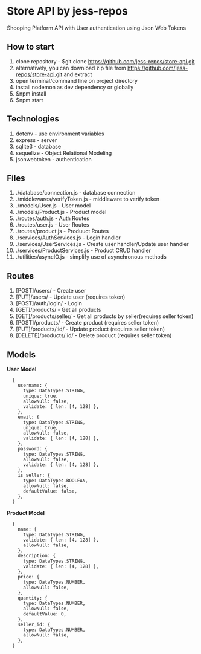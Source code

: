 # Store API by jess-repos

Shooping Platform API with User authentication using Json Web Tokens

## How to start

1. clone repository - $git clone https://github.com/jess-repos/store-api.git
2. alternatively, you can download zip file from https://github.com/jess-repos/store-api.git and extract
3. open terminal/command line on project directory
4. install nodemon as dev dependency or globally
5. $npm install
6. $npm start

## Technologies

1. dotenv - use environment variables
2. express - server
3. sqlite3 - database
4. sequelize - Object Relational Modeling
5. jsonwebtoken - authentication

## Files

1. ./database/connection.js - database connection
2. ./middlewares/verifyToken.js - middleware to verify token
3. ./models/User.js - User model
4. ./models/Product.js - Product model
5. ./routes/auth.js - Auth Routes
6. ./routes/user.js - User Routes
7. ./routes/product.js - Produuct Routes
8. ./services/AuthServices.js - Login handler
9. ./services/UserServices.js - Create user handler/Update user handler
10. ./services/ProductServices.js - Product CRUD handler
11. ./utilities/asyncIO.js - simplify use of asynchronous methods

## Routes

1. [POST]/users/ - Create user
2. [PUT]/users/ - Update user (requires token)
3. [POST]/auth/login/ - Login
4. [GET]/products/ - Get all products
5. [GET]/products/seller/ - Get all products by seller(requires seller token)
6. [POST]/products/ - Create product (requires seller token)
7. [PUT]/products/:id/ - Update product (requires seller token)
8. [DELETE]/products/:id/ - Delete product (requires seller token)

## Models

**User Model**

```
  {
    username: {
      type: DataTypes.STRING,
      unique: true,
      allowNull: false,
      validate: { len: [4, 128] },
    },
    email: {
      type: DataTypes.STRING,
      unique: true,
      allowNull: false,
      validate: { len: [4, 128] },
    },
    password: {
      type: DataTypes.STRING,
      allowNull: false,
      validate: { len: [4, 128] },
    },
    is_seller: {
      type: DataTypes.BOOLEAN,
      allowNull: false,
      defaultValue: false,
    },
  }
```

**Product Model**

```
  {
    name: {
      type: DataTypes.STRING,
      validate: { len: [4, 128] },
      allowNull: false,
    },
    description: {
      type: DataTypes.STRING,
      validate: { len: [4, 128] },
    },
    price: {
      type: DataTypes.NUMBER,
      allowNull: false,
    },
    quantity: {
      type: DataTypes.NUMBER,
      allowNull: false,
      defaultValue: 0,
    },
    seller_id: {
      type: DataTypes.NUMBER,
      allowNull: false,
    },
  }
```
